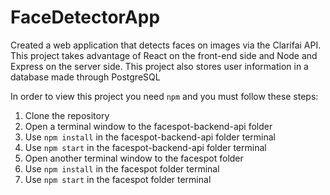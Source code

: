 # FaceDetectorApp

Created a web application that detects faces on images via the Clarifai API. This project takes advantage
of React on the front-end side and Node and Express on the server side. This project also stores user information
in a database made through PostgreSQL

In order to view this project you need `npm` and you must follow these steps:

1. Clone the repository
2. Open a terminal window to the facespot-backend-api folder
3. Use `npm install` in the facespot-backend-api folder terminal
4. Use `npm start` in the facespot-backend-api folder terminal
5. Open another terminal window to the facespot folder
6. Use `npm install` in the facespot folder terminal
7. Use `npm start` in the facespot folder terminal
